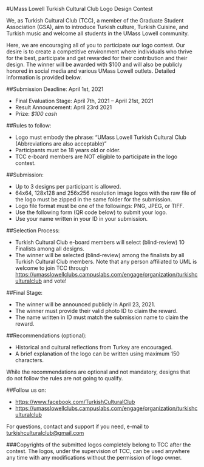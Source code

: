 #UMass Lowell Turkish Cultural Club Logo Design Contest

We, as Turkish Cultural Club (TCC), a member of the Graduate Student Association (GSA), aim to introduce Turkish culture, Turkish Cuisine, and Turkish music and welcome all students in the UMass Lowell community. 

Here, we are encouraging all of you to participate our logo contest. Our desire is to create a competitive environment where individuals who thrive for the best, participate and get rewarded for their contribution and their design. The winner will be awarded with $100 and will also be publicly honored in social media and various UMass Lowell outlets. 
Detailed information is provided below.

##Submission Deadline: April 1st, 2021
- Final Evaluation Stage: April 7th, 2021 – April 21st, 2021
- Result Announcement: April 23rd 2021
- Prize: *$100 cash*

##Rules to follow:
-	Logo must embody the phrase: “UMass Lowell Turkish Cultural Club (Abbreviations are also acceptable)”
-	Participants must be 18 years old or older.
-	TCC e-board members are NOT eligible to participate in the logo contest.

##Submission:
-	Up to 3 designs per participant is allowed.
-	64x64, 128x128 and 256x256 resolution image logos with the raw file of the logo must be zipped in the same folder for the submission.
-	Logo file format must be one of the followings: PNG, JPEG, or TIFF. 
-	Use the following form (QR code below) to submit your logo.
-	Use your name written in your ID in your submission.

##Selection Process:
-	Turkish Cultural Club e-board members will select (blind-review) 10 Finalists among all designs.
-	The winner will be selected (blind-review) among the finalists by all Turkish Cultural Club members. Note that any person affiliated to UML is welcome to join TCC through https://umasslowellclubs.campuslabs.com/engage/organization/turkishculturalclub and vote! 

##Final Stage:
-	The winner will be announced publicly in April 23, 2021. 
-	The winner must provide their valid photo ID to claim the reward.
-	The name written in ID must match the submission name to claim the reward.

##Recommendations (optional):
-	Historical and cultural reflections from Turkey are encouraged.
-	A brief explanation of the logo can be written using maximum 150 characters.

While the recommendations are optional and not mandatory, designs that do not follow the rules are not going to qualify.

##Follow us on:
-	https://www.facebook.com/TurkishCulturalClub
-	https://umasslowellclubs.campuslabs.com/engage/organization/turkishculturalclub

For questions, contact and support if you need, e-mail to turkishculturalclub@gmail.com

###Copyrights of the submitted logos completely belong to TCC after the contest. The logos, under the supervision of TCC, can be used anywhere any time with any modifications without the permission of logo owner.

